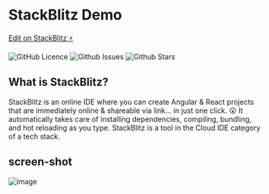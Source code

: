 # StackBlitz Demo

[Edit on StackBlitz ⚡️](https://stackblitz.com/edit/angular-ak232t)

![GitHub Licence](https://img.shields.io/github/license/Darkrove/Getting-started-with-Angular?color=blue&style=for-the-badge)
![Github Issues](https://img.shields.io/github/issues/Darkrove/Getting-started-with-Angular?style=for-the-badge)
![Github Stars](https://img.shields.io/github/stars/Darkrove/Getting-started-with-Angular?color=indigo&style=for-the-badge)

## What is StackBlitz?
StackBlitz is an online IDE where you can create Angular & React projects that are immediately online & shareable via link… in just one click. 😮 It automatically takes care of installing dependencies, compiling, bundling, and hot reloading as you type.
StackBlitz is a tool in the Cloud IDE category of a tech stack.

## screen-shot
![image](https://user-images.githubusercontent.com/53792139/180199202-08144615-8568-49d1-84e3-e316f911efd4.png)

